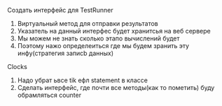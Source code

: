 Создать интерфейс для TestRunner
1. Виртуальный метод для отправки результатов
2. Указатель на данный интерфес будет хранитсья на веб сервере
3. Мы можем не знать сколько этапо вычислений будет
4. Поэтому нажо определеиться где мы будем зранить эту инфу(стратегия записb данных)

Clocks
1. Надо убрат ьвсе tik ефл statement в классе
2. Сделать интерфейс, где почти все методы(как то пометить) буду обрамляться counter